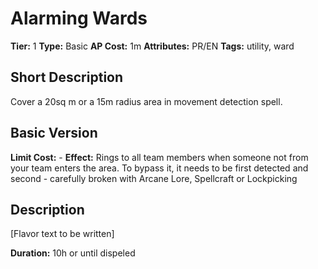 # Alarming Wards

**Tier:** 1
**Type:** Basic
**AP Cost:** 1m
**Attributes:** PR/EN
**Tags:** utility, ward

## Short Description
Cover a 20sq m or a 15m radius area in movement detection spell.

## Basic Version
**Limit Cost:** -
**Effect:** Rings to all team members when someone not from your team enters the area. To bypass it, it needs to be first detected and second - carefully broken with Arcane Lore, Spellcraft or Lockpicking

## Description
[Flavor text to be written]

**Duration:** 10h or until dispeled
